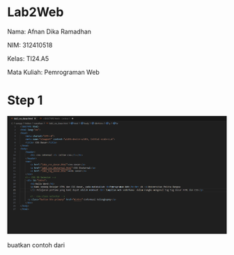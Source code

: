 # Lab2Web

Nama: Afnan Dika Ramadhan

NIM: 312410518

Kelas: TI24.A5

Mata Kuliah: Pemrograman Web

# Step 1

![foto](https://github.com/nanafnan09/Pratikum-Pict/blob/d2b7a5551f9a31c877da66f3285facb66d1bfabb/code1.png)

buatkan contoh dari


